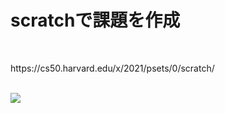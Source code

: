 <h1>scratchで課題を作成</h1></br>
<p>https://cs50.harvard.edu/x/2021/psets/0/scratch/</p></br>
<img src="https://user-images.githubusercontent.com/55383786/107210590-b06ba900-6a47-11eb-9d90-8d3552006912.png" />
